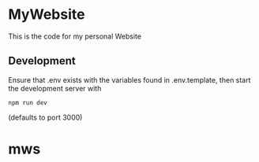 # MyWebsite

This is the code for my personal Website

## Development
Ensure that .env exists with the variables found in .env.template, then 
start the development server with  

``` npm run dev ``` 

(defaults to port 3000)
# mws
